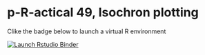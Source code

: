 # p-R-actical 49, Isochron plotting

Clike the badge below to launch a virtual R environment

<!-- badges: start -->
[![Launch Rstudio Binder](http://mybinder.org/badge_logo.svg)](https://mybinder.org/v2/gh/billknapp-J/P49_nobugs/master?urlpath=rstudio)
<!-- badges: end -->


